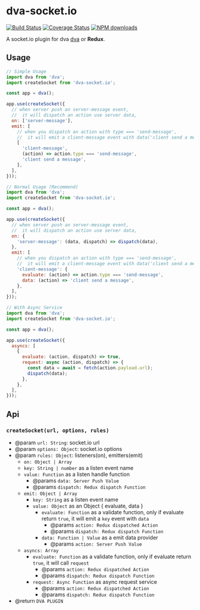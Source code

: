 <!--
@Author: eason
@Date:   2017-07-19T17:50:07+08:00
@Email:  uniquecolesmith@gmail.com
@Last modified by:   eason
@Last modified time: 2017-07-23T18:51:19+08:00
@License: MIT
@Copyright: Eason(uniquecolesmith@gmail.com)
-->

# dva-socket.io
[![Build Status](https://travis-ci.org/whatwewant/dva-socket.io.svg?branch=master)](https://travis-ci.org/whatwewant/dva-socket.io)
[![Coverage Status](https://coveralls.io/repos/github/whatwewant/dva-socket.io/badge.svg)](https://coveralls.io/github/whatwewant/dva-socket.io)
[![NPM downloads](https://img.shields.io/npm/v/dva-socket.io.svgd)](https://npmjs.org/package/dva-socket.io)

A socket.io plugin for dva [dva](https://github.com/dvajs/dva) or **Redux**.

## Usage

```javascript
// Simple Usage
import dva from 'dva';
import createSocket from 'dva-socket.io';

const app = dva();

app.use(createSocket({
  // when server push an server-message event,
  //  it will dispatch an action use server data,
  on: ['server-message'],
  emit: [
    // when you dispatch an action with type === 'send-message',
    //  it will emit a client-message event with data('client send a message')
    [
      'client-message',
      (action) => action.type === 'send-message',
      'client send a message',
    ],
  ],
}));
```

```javascript
// Normal Usage (Recommend)
import dva from 'dva';
import createSocket from 'dva-socket.io';

const app = dva();

app.use(createSocket({
  // when server push an server-message event,
  //  it will dispatch an action use server data,
  on: {
    'server-message': (data, dispatch) => dispatch(data),
  },
  emit: [
    // when you dispatch an action with type === 'send-message',
    //  it will emit a client-message event with data('client send a message')
    'client-message': {
      evaluate: (action) => action.type === 'send-message',
      data: (action) => 'client send a message',
    },
  ],
}));
```

```javascript
// With Async Service
import dva from 'dva';
import createSocket from 'dva-socket.io';

const app = dva();

app.use(createSocket({
  asyncs: [
    {
      evaluate: (action, dispatch) => true,
      request: async (action, dispatch) => {
        const data = await = fetch(action.payload.url);
        dispatch(data);
      },
    },
  ],
}));
```

## Api

### `createSocket(url, options, rules)`
- @param `url: String`:  socket.io url
- @param `options: Object`: socket.io options
- @param `rules: Object`: listeners(on), emitters(emit)
	- `on: Object | Array`
    - `key: String | number` as a listen event name
    - `value: Function` as a listen handle function
      - @params `data: Server Push Value`
      - @params `dispatch: Redux dispatch Function`
  - `emit: Object | Array`
    - `key: String` as a listen event name
    - `value: Object` as an Object { evaluate, data }
      - `evaluate: Function` as a validate function, only if evaluate return `true`, it will emit a `key` event with `data`
        - @params `action: Redux dispatched Action`
        - @params `dispatch: Redux dispatch Function`
      - `data: Function | Value` as a emit data provider
        - @params `action: Server Push Value`
  - `asyncs: Array`
    - `evaluate: Function` as a validate function, only if evaluate return `true`, it will call `request`
      - @params `action: Redux dispatched Action`
      - @params `dispatch: Redux dispatch Function`
    - `request: Async Function` as async request service
      - @params `action: Redux dispatched Action`
      - @params `dispatch: Redux dispatch Function`
- @return `DVA PLUGIN`
